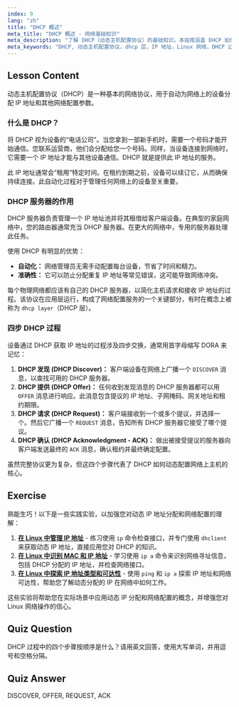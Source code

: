 ```yaml
---
index: 9
lang: "zh"
title: "DHCP 概述"
meta_title: "DHCP 概述 - 网络基础知识"
meta_description: "了解 DHCP（动态主机配置协议）的基础知识。本指南涵盖 DHCP 如何分配 IP 地址、其四步过程 (DORA) 及其在网络 DHCP 层中的作用。非常适合 Linux 网络初学者。"
meta_keywords: "DHCP, 动态主机配置协议，dhcp 层，IP 地址，Linux 网络，DHCP 过程，DORA, 网络配置"
---
```


## Lesson Content

动态主机配置协议（DHCP）是一种基本的网络协议，用于自动为网络上的设备分配 IP 地址和其他网络配置参数。

### 什么是 DHCP？

将 DHCP 视为设备的“电话公司”。当您拿到一部新手机时，需要一个号码才能开始通信。您联系运营商，他们会分配给您一个号码。同样，当设备连接到网络时，它需要一个 IP 地址才能与其他设备通信。DHCP 就是提供此 IP 地址的服务。

此 IP 地址通常会“租用”特定时间。在租约到期之前，设备可以续订它，从而确保持续连接。此自动化过程对于管理任何网络上的设备至关重要。

### DHCP 服务器的作用

DHCP 服务器负责管理一个 IP 地址池并将其租借给客户端设备。在典型的家庭网络中，您的路由器通常充当 DHCP 服务器。在更大的网络中，专用的服务器处理此任务。

使用 DHCP 有明显的优势：

- **自动化：** 网络管理员无需手动配置每台设备，节省了时间和精力。
- **准确性：** 它可以防止分配重复 IP 地址等常见错误，这可能导致网络冲突。

每个物理网络都应该有自己的 DHCP 服务器，以简化主机请求和接收 IP 地址的过程。该协议在应用层运行，构成了网络配置服务的一个关键部分，有时在概念上被称为 `dhcp layer`（DHCP 层）。

### 四步 DHCP 过程

设备通过 DHCP 获取 IP 地址的过程涉及四步交换，通常用首字母缩写 DORA 来记忆：

1.  **DHCP 发现 (DHCP Discover)：** 客户端设备在网络上广播一个 `DISCOVER` 消息，以查找可用的 DHCP 服务器。
2.  **DHCP 提供 (DHCP Offer)：** 任何收到发现消息的 DHCP 服务器都可以用 `OFFER` 消息进行响应。此消息包含提议的 IP 地址、子网掩码、网关地址和租约期限。
3.  **DHCP 请求 (DHCP Request)：** 客户端接收到一个或多个提议，并选择一个。然后它广播一个 `REQUEST` 消息，告知所有 DHCP 服务器它接受了哪个提议。
4.  **DHCP 确认 (DHCP Acknowledgment - ACK)：** 做出被接受提议的服务器向客户端发送最终的 `ACK` 消息，确认租约并最终确定配置。

虽然完整协议更为复杂，但这四个步骤代表了 DHCP 如何动态配置网络上主机的核心。

## Exercise

熟能生巧！以下是一些实践实验，以加强您对动态 IP 地址分配和网络配置的理解：

1.  **[在 Linux 中管理 IP 地址](https://labex.io/zh/labs/comptia-manage-ip-addressing-in-linux-592736)** - 练习使用 `ip` 命令检查接口，并专门使用 `dhclient` 来获取动态 IP 地址，直接应用您对 DHCP 的知识。
2.  **[在 Linux 中识别 MAC 和 IP 地址](https://labex.io/zh/labs/comptia-identify-mac-and-ip-addresses-in-linux-592731)** - 学习使用 `ip a` 命令来识别网络寻址信息，包括 DHCP 分配的 IP 地址，并检查网络接口。
3.  **[在 Linux 中探索 IP 地址类型和可达性](https://labex.io/zh/labs/comptia-explore-ip-address-types-and-reachability-in-linux-592780)** - 使用 `ping` 和 `ip a` 探索 IP 地址和网络可达性，帮助您了解动态分配的 IP 在网络中如何工作。

这些实验将帮助您在实际场景中应用动态 IP 分配和网络配置的概念，并增强您对 Linux 网络操作的信心。

## Quiz Question

DHCP 过程中的四个步骤按顺序是什么？请用英文回答，使用大写单词，并用逗号和空格分隔。

## Quiz Answer

DISCOVER, OFFER, REQUEST, ACK
